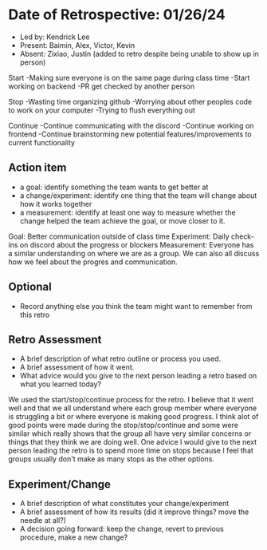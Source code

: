 # Date of Retrospective: 01/26/24

* Led by: Kendrick Lee
* Present: Baimin, Alex, Victor, Kevin
* Absent: Zixiao, Justin (added to retro despite being unable to show up in person)

Start
-Making sure everyone is on the same page during class time
-Start working on backend
-PR get checked by another person

Stop
-Wasting time organizing github
-Worrying about other peoples code to work on your computer
-Trying to flush everything out

Continue
-Continue communicating with the discord
-Continue working on frontend 
-Continue brainstorming new potential features/improvements to current functionality 

## Action item

* a goal: identify something the team wants to get better at
* a change/experiment: identify one thing that the team will change about how it works together
* a measurement: identify at least one way to measure whether the change helped the team achieve the goal, or move closer to it.

Goal: Better communication outside of class time
Experiment: Daily check-ins on discord about the progress or blockers
Measurement: Everyone has a similar understanding on where we are as a group. We can also all discuss how we feel about the progres and communication.

## Optional

* Record anything else you think the team might want to remember from this retro

## Retro Assessment

* A brief description of what retro outline or process you used.
* A brief assessment of how it went.
* What advice would you give to the next person leading a retro
  based on what you learned today?

We used the start/stop/continue process for the retro. I believe that it went well and that we all understand where each group member where everyone is struggling a bit or where everyone is making good progress. I think alot of good points were made during the stop/stop/continue and some were similar which really shows that the group all have very similar concerns or things that they think we are doing well. One advice I would give to the next person leading the retro is to spend more time on stops because I feel that groups usually don't make as many stops as the other options.

## Experiment/Change

* A brief description of what constitutes your change/experiment
* A brief assessment of how its results (did it improve things? move the needle at all?)
* A decision going forward: keep the change, revert to previous procedure, make a new change? 
